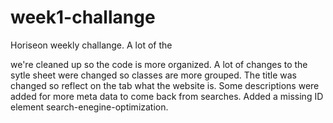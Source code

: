 # week1-challange
Horiseon weekly challange.
A lot of the <div> we're cleaned up so the code is more organized.
A lot of changes to the sytle sheet were changed so classes are more grouped.
The title was changed so reflect on the tab what the website is. 
Some descriptions were added for more meta data to come back from searches.
Added a missing ID element search-enegine-optimization.
